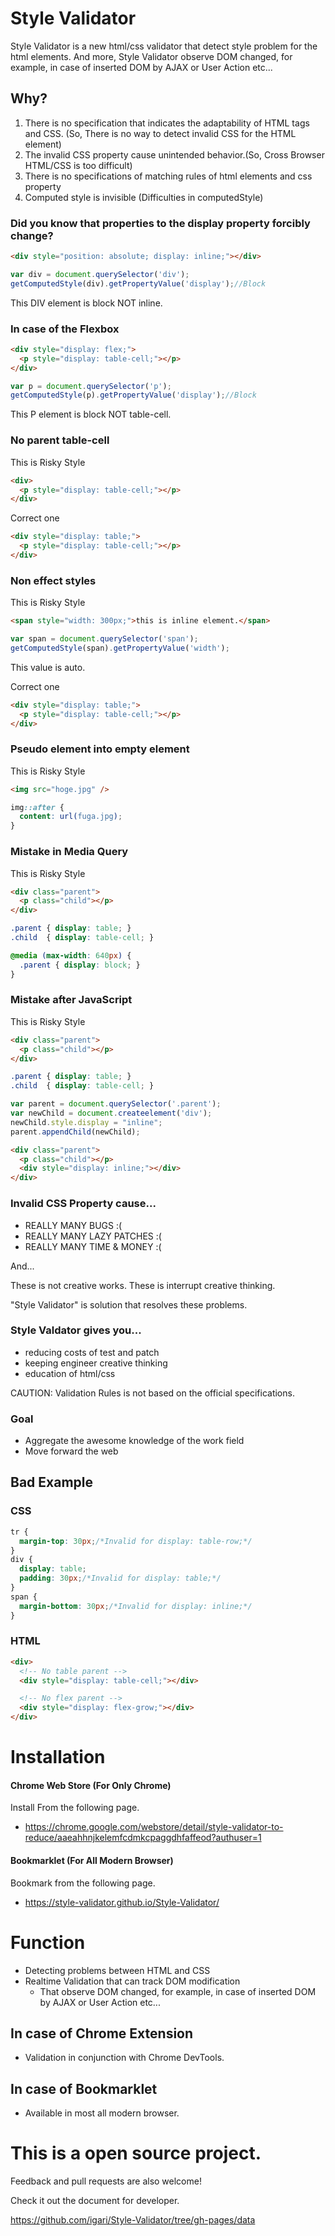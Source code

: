 
Style Validator
============================

Style Validator is a new html/css validator that detect style problem for the html elements. And more, Style Validator observe DOM changed, for example, in case of inserted DOM by AJAX or User Action etc...

## Why?

1. There is no specification that indicates the adaptability of HTML tags and CSS. (So, There is no way to detect invalid CSS for the HTML element)
2. The invalid CSS property cause unintended behavior.(So, Cross Browser HTML/CSS is too difficult)
3. There is no specifications of matching rules of html elements and css property
4. Computed style is invisible (Difficulties in computedStyle)

### Did you know that properties to the display property forcibly change?

```html
<div style="position: absolute; display: inline;"></div>
```
```js
var div = document.querySelector('div');
getComputedStyle(div).getPropertyValue('display');//Block
```
This DIV element is block NOT inline.

### In case of the Flexbox

```html
<div style="display: flex;">
  <p style="display: table-cell;"></p>
</div>
```
```js
var p = document.querySelector('p');
getComputedStyle(p).getPropertyValue('display');//Block
```
This P element is block NOT table-cell.

### No parent table-cell

This is Risky Style
```html
<div>
  <p style="display: table-cell;"></p>
</div>
```

Correct one
```html
<div style="display: table;">
  <p style="display: table-cell;"></p>
</div>
```
### Non effect styles

This is Risky Style
```html
<span style="width: 300px;">this is inline element.</span>
```
```js
var span = document.querySelector('span');
getComputedStyle(span).getPropertyValue('width');
```
This value is auto.

Correct one
```html
<div style="display: table;">
  <p style="display: table-cell;"></p>
</div>
```
### Pseudo element into empty element

This is Risky Style
```html
<img src="hoge.jpg" />
```
```css
img::after {
  content: url(fuga.jpg);
}
```

### Mistake in Media Query

This is Risky Style
```html
<div class="parent">
  <p class="child"></p>
</div>
```
```css
.parent { display: table; }
.child  { display: table-cell; }

@media (max-width: 640px) {
  .parent { display: block; }
}
```

### Mistake after JavaScript

This is Risky Style
```html
<div class="parent">
  <p class="child"></p>
</div>
```
```css
.parent { display: table; }
.child  { display: table-cell; }
```
```js
var parent = document.querySelector('.parent');
var newChild = document.createelement('div');
newChild.style.display = "inline";
parent.appendChild(newChild);
```
```html
<div class="parent">
  <p class="child"></p>
  <div style="display: inline;"></div>
</div>
```

### Invalid CSS Property cause...

- REALLY MANY BUGS :(
- REALLY MANY LAZY PATCHES :(
- REALLY MANY TIME & MONEY :(

And...

These is not creative works.
These is interrupt creative thinking.

"Style Validator" is solution that resolves these problems.

### Style Valdator gives you...

- reducing costs of test and patch
- keeping engineer creative thinking
- education of html/css

CAUTION: Validation Rules is not based on the official specifications.

### Goal

- Aggregate the awesome knowledge of the work field
- Move forward the web


## Bad Example

### CSS

```css
tr {
  margin-top: 30px;/*Invalid for display: table-row;*/
}
div {
  display: table;
  padding: 30px;/*Invalid for display: table;*/
}
span {
  margin-bottom: 30px;/*Invalid for display: inline;*/
}
```

### HTML

```html
<div>
  <!-- No table parent -->
  <div style="display: table-cell;"></div>

  <!-- No flex parent -->
  <div style="display: flex-grow;"></div>
</div>
```

# Installation

#### Chrome Web Store (For Only Chrome)

Install From the following page.

- https://chrome.google.com/webstore/detail/style-validator-to-reduce/aaeahhnjkelemfcdmkcpaggdhfaffeod?authuser=1

#### Bookmarklet (For All Modern Browser)

Bookmark from the following page.

- https://style-validator.github.io/Style-Validator/


# Function

- Detecting problems between HTML and CSS
- Realtime Validation that can track DOM modification
  - That observe DOM changed, for example, in case of inserted DOM by AJAX or User Action etc...

## In case of Chrome Extension

- Validation in conjunction with Chrome DevTools.

## In case of Bookmarklet

- Available in most all modern browser.


# This is a open source project.

Feedback and pull requests are also welcome!

Check it out the document for developer.

https://github.com/igari/Style-Validator/tree/gh-pages/data
